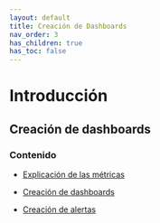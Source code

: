 ```yaml
---
layout: default
title: Creación de Dashboards
nav_order: 3
has_children: true
has_toc: false
---
```


# Introducción

## Creación de dashboards

### Contenido

- [Explicación de las métricas]()

- [Creación de dashboards](https://iagolb.github.io/docs/)

- [Creación de alertas](https://iagolb.github.io/docs/)
